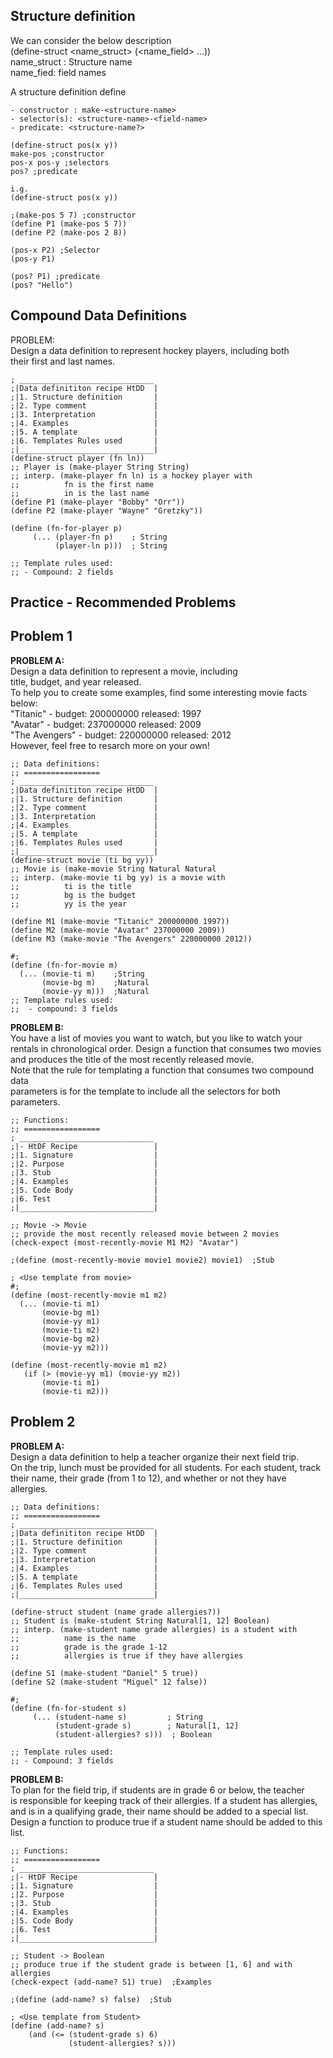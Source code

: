 ## Structure definition  
We can consider the below description  
(define-struct <name_struct> (<name_field> ...))   
name_struct : Structure name   
name_fied: field names   

A structure definition define  
```racket
- constructor : make-<structure-name>  
- selector(s): <structure-name>-<field-name>  
- predicate: <structure-name?>  

(define-struct pos(x y))  
make-pos ;constructor  
pos-x pos-y ;selectors  
pos? ;predicate  
 
i.g. 
(define-struct pos(x y))

;(make-pos 5 7) ;constructor
(define P1 (make-pos 5 7))
(define P2 (make-pos 2 8))

(pos-x P2) ;Selector
(pos-y P1)

(pos? P1) ;predicate
(pos? "Hello")
```
## Compound Data Definitions  

PROBLEM:   
Design a data definition to represent hockey players, including both   
their first and last names.  
```racket
; ______________________________
;|Data definititon recipe HtDD  |
;|1. Structure definition       |
;|2. Type comment               |
;|3. Interpretation             |
;|4. Examples                   | 
;|5. A template                 |
;|6. Templates Rules used       |
;|______________________________|
(define-struct player (fn ln))
;; Player is (make-player String String)
;; interp. (make-player fn ln) is a hockey player with
;;          fn is the first name
;;          in is the last name
(define P1 (make-player "Bobby" "Orr"))
(define P2 (make-player "Wayne" "Gretzky"))

(define (fn-for-player p)
     (... (player-fn p)    ; String
          (player-ln p)))  ; String

;; Template rules used:
;; - Compound: 2 fields
```
## Practice - Recommended Problems   
## Problem 1  
**PROBLEM A:**  
Design a data definition to represent a movie, including    
title, budget, and year released.  
To help you to create some examples, find some interesting movie facts below:   
"Titanic" - budget: 200000000 released: 1997  
"Avatar" - budget: 237000000 released: 2009  
"The Avengers" - budget: 220000000 released: 2012  
However, feel free to resarch more on your own! 
```racket
;; Data definitions:
;; =================
; ______________________________
;|Data definititon recipe HtDD  |
;|1. Structure definition       |
;|2. Type comment               |
;|3. Interpretation             |
;|4. Examples                   | 
;|5. A template                 |
;|6. Templates Rules used       |
;|______________________________|
(define-struct movie (ti bg yy))
;; Movie is (make-movie String Natural Natural
;; interp. (make-movie ti bg yy) is a movie with
;;          ti is the title
;;          bg is the budget
;;          yy is the year

(define M1 (make-movie "Titanic" 200000000 1997))
(define M2 (make-movie "Avatar" 237000000 2009))
(define M3 (make-movie "The Avengers" 220000000 2012))

#;
(define (fn-for-movie m)
  (... (movie-ti m)    ;String
       (movie-bg m)    ;Natural
       (movie-yy m)))  ;Natural
;; Template rules used:
;;  - compound: 3 fields
```
**PROBLEM B:**   
You have a list of movies you want to watch, but you like to watch your   
rentals in chronological order. Design a function that consumes two movies   
and produces the title of the most recently released movie.  
Note that the rule for templating a function that consumes two compound data   
parameters is for the template to include all the selectors for both   
parameters.  
```racket
;; Functions:
;; =================
; ______________________________
;|- HtDF Recipe                 |
;|1. Signature                  |
;|2. Purpose                    |
;|3. Stub                       |
;|4. Examples                   | 
;|5. Code Body                  |
;|6. Test                       | 
;|______________________________|

;; Movie -> Movie
;; provide the most recently released movie between 2 movies
(check-expect (most-recently-movie M1 M2) "Avatar") 

;(define (most-recently-movie movie1 movie2) movie1)  ;Stub

; <Use template from movie>
#;
(define (most-recently-movie m1 m2)
  (... (movie-ti m1)   
       (movie-bg m1)    
       (movie-yy m1)
       (movie-ti m2)   
       (movie-bg m2)    
       (movie-yy m2)))

(define (most-recently-movie m1 m2)
   (if (> (movie-yy m1) (movie-yy m2))
       (movie-ti m1)
       (movie-ti m2)))
```
## Problem 2   
**PROBLEM A:**     
Design a data definition to help a teacher organize their next field trip.   
On the trip, lunch must be provided for all students. For each student, track   
their name, their grade (from 1 to 12), and whether or not they have allergies.  
```racket
;; Data definitions:
;; =================
; ______________________________
;|Data definititon recipe HtDD  |
;|1. Structure definition       |
;|2. Type comment               |
;|3. Interpretation             |
;|4. Examples                   | 
;|5. A template                 |
;|6. Templates Rules used       |
;|______________________________|

(define-struct student (name grade allergies?))
;; Student is (make-student String Natural[1, 12] Boolean)
;; interp. (make-student name grade allergies) is a student with
;;          name is the name
;;          grade is the grade 1-12
;;          allergies is true if they have allergies

(define S1 (make-student "Daniel" 5 true))
(define S2 (make-student "Miguel" 12 false))

#;
(define (fn-for-student s)
     (... (student-name s)         ; String
          (student-grade s)        ; Natural[1, 12]
          (student-allergies? s)))  ; Boolean

;; Template rules used:
;; - Compound: 3 fields
```
**PROBLEM B:**  
To plan for the field trip, if students are in grade 6 or below, the teacher   
is responsible for keeping track of their allergies. If a student has allergies,   
and is in a qualifying grade, their name should be added to a special list.   
Design a function to produce true if a student name should be added to this list.  
```racket
;; Functions:
;; =================
; ______________________________
;|- HtDF Recipe                 |
;|1. Signature                  |
;|2. Purpose                    |
;|3. Stub                       |
;|4. Examples                   | 
;|5. Code Body                  |
;|6. Test                       | 
;|______________________________|

;; Student -> Boolean
;; produce true if the student grade is between [1, 6] and with allergies
(check-expect (add-name? S1) true)  ;Examples

;(define (add-name? s) false)  ;Stub

; <Use template from Student>
(define (add-name? s)
    (and (<= (student-grade s) 6)
             (student-allergies? s)))    
```








